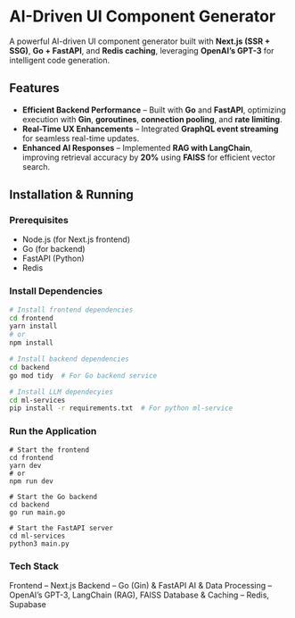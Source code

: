 # AI-Driven UI Component Generator  

A powerful AI-driven UI component generator built with **Next.js (SSR + SSG)**, **Go + FastAPI**, and **Redis caching**, leveraging **OpenAI’s GPT-3** for intelligent code generation.  

## Features  

- **Efficient Backend Performance** – Built with **Go** and **FastAPI**, optimizing execution with **Gin**, **goroutines**, **connection pooling**, and **rate limiting**.  
- **Real-Time UX Enhancements** – Integrated **GraphQL event streaming** for seamless real-time updates.  
- **Enhanced AI Responses** – Implemented **RAG with LangChain**, improving retrieval accuracy by **20%** using **FAISS** for efficient vector search.  

## Installation & Running  

### Prerequisites  
- Node.js (for Next.js frontend)  
- Go (for backend)  
- FastAPI (Python)  
- Redis  

### Install Dependencies  
```sh
# Install frontend dependencies  
cd frontend  
yarn install  
# or  
npm install  

# Install backend dependencies  
cd backend  
go mod tidy  # For Go backend service

# Install LLM dependecyies
cd ml-services
pip install -r requirements.txt  # For python ml-service
```

### Run the Application
```
# Start the frontend  
cd frontend  
yarn dev  
# or  
npm run dev  

# Start the Go backend  
cd backend  
go run main.go  

# Start the FastAPI server  
cd ml-services  
python3 main.py 

```

### Tech Stack
Frontend – Next.js 
Backend – Go (Gin) & FastAPI
AI & Data Processing – OpenAI’s GPT-3, LangChain (RAG), FAISS
Database & Caching – Redis, Supabase
